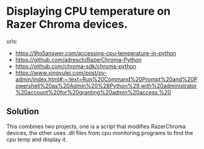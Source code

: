# Displaying CPU temperature on Razer Chroma devices.
urls: 
- https://9to5answer.com/accessing-cpu-temperature-in-python
- https://github.com/adresch/RazerChroma-Python
- https://github.com/chroma-sdk/chroma-python
- https://www.xingyulei.com/post/py-admin/index.html#:~:text=Run%20Command%20Prompt%20and%20Powershell%20as%20Admin%20%28Python%29,with%20administrator%20account%20for%20granting%20admin%20access.%20

## Solution
This combines two projects, one is a script that modifies RazerChroma devices, the other uses .dll files from cpu monitoring programs to find the cpu temp and display it.